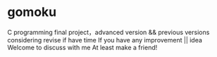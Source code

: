 # gomoku
C programming final project，advanced version &amp;&amp; previous versions
considering revise if have time
If you have any improvement || idea
Welcome to discuss with me
At least make a friend!
